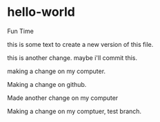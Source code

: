 # hello-world
Fun Time

this is some text to create a new version of this file.

this is another change.  maybe i'll commit this.

making a change on my computer.

Making a change on github.

Made another change on my computer

Making a change on my comptuer, test branch.
